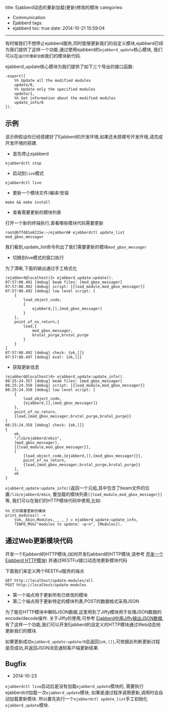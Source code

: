 title: Ejabberd动态的重新加载(更新)修改的模块
categories:
  - Communication
  - Ejabberd
tags:
  - ejabberd
toc: true
date: 2014-10-21 15:59:04
---

有时候我们不想停止ejabberd服务,同时能够更新我们的自定义模块,ejabberd已经为我们提供了这样一个功能.通过使用ejabberd的`ejabberd_update`核心模块, 我们可以在`运行时重新加载`我们的模块新代码.

ejabberd_update核心模块为我们提供了如下三个导出的接口函数:

```
-export([
    %% Update all the modified modules
    update/0,
    %% Update only the specified modules
    update/1,
    %% Get information about the modified modules
    update_info/0
]).
```

## 示例

该示例假设你已经搭建好了Ejabberd的开发环境,如果还未搭建号开发环境,请完成开发环境的搭建.

- 首先停止ejabberd

```
ejabberdctl stop
```

- 启动到`live`模式

```
ejabberdctl live
```

- 更新一个模块文件/编译/安装

```
make && make install
```

- 查看需要更新的模块列表

打开一个新的终端执行,查看哪些模块代码需要更新

```
root@bffd81e6215e:~/ejabberd# ejabberdctl update_list
mod_gbox_messager
```

我们看到,update_list命令列出了我们需要更新的模块`mod_gbox_messager`

- 切换到live模式的窗口执行

为了清晰,下面的输出通过手工格式化

```
(ejabberd@localhost)2> ejabberd_update:update().
07:57:08.491 [debug] beam files: [mod_gbox_messager]
07:57:08.492 [debug] script: [{load_module,mod_gbox_messager}]
07:57:08.492 [debug] low level script: [
    {
        load_object_code,
        {
            ejabberd,[],[mod_gbox_messager]
        }
    },
    point_of_no_return,{
        load,{
            mod_gbox_messager,
            brutal_purge,brutal_purge
        }
    }
]
07:57:08.492 [debug] check: {ok,[]}
07:57:08.497 [debug] eval: {ok,[]}
```

- 获取更新信息


```
(ejabberd@localhost)4> ejabberd_update:update_info().
08:25:24.357 [debug] beam files: [mod_gbox_messager]
08:25:24.358 [debug] script: [{load_module,mod_gbox_messager}]
08:25:24.358 [debug] low level script: [
    {
        load_object_code,
        {ejabberd,[],[mod_gbox_messager]}
    },
    point_of_no_return,
    {load,{mod_gbox_messager,brutal_purge,brutal_purge}}
]
08:25:24.358 [debug] check: {ok,[]}
{
    ok,
    "/lib/ejabberd/ebin",
    [mod_gbox_messager],
    [{load_module,mod_gbox_messager}],
    [
        {load_object_code,{ejabberd,[],[mod_gbox_messager]}},
        point_of_no_return,
        {load,{mod_gbox_messager,brutal_purge,brutal_purge}}
    ],
    ok
}
```

`ejabberd_update:update_info()`返回一个元组,其中包含了beam文件的位置`/lib/ejabberd/ebin`, 要加载的模块列表`[{load_module,mod_gbox_messager}]`等, 我们可以在我们的HTTP模块代码中使用,比如:

```
%% 打印需要更新的模块
print_modules() ->
    {ok,_Ebin,Modules,_,_,_} = ejabberd_update:update_info,
    ?INFO_MSG("modules to update: ~p~n", [Modules]).
```




## 通过Web更新模块代码

开发一个Ejabberd的HTTP模块,(如何开发Ejabberd的HTTP模块,请参考 [开发一个Ejabberd HTTP模块][开发一个Ejabberd HTTP模块]) 并通过RESTFul接口动态地更新模块代码

下面我们来定义两个RESTFul服务的端点

```
GET http://localhost/update-modules/all
POST http://localhost/update-modules
```

- 第一个端点用于更新所有已修改的模块
- 第二个端点用于更新特定的模块列表,POST的数据格式采用JSON

为了能在HTTP模块中解码JSON数据,这里用到了Jiffy模块用于处理JSON数据的encode/decode操作. 关于Jiffy的使用,可参考 [Ejabberd中用Jiffy输出JSON数据][Ejabberd中用Jiffy输出JSON数据],有了这样一个功能,我们可以开发Ejabberd的自定义的HTTP模块通过Web动态地更新我们的模块.

如果更新成功`ejabberd_update:update/0`会返回`{ok,[]}`,可依据此判断更新过程是否成功,并返回JSON消息通知客户端更新结果.

## Bugfix

- 2014-10-23

`ejabberdctl live`启动后是没有加载`ejabberd_update`模块的, 需要执行ejabberdctl加载一次`ejabberd_update`模块, 如果是通过程序调用更新,调用时会自动加载更新模块. 所以要先执行一个`ejabberdctl update_list`手工初始化`ejabberd_update`模块.


 [Ejabberd中用Jiffy输出JSON数据]:/2014/09/28/ejabberd-jiffy
 [开发一个Ejabberd HTTP模块]:/2014/09/18/ejabberd-http-module

